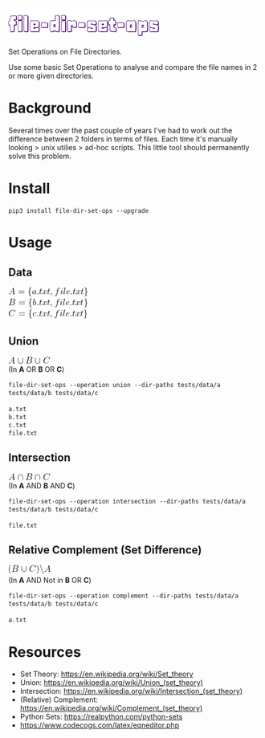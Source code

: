 <img src="images/file-dir-set-ops.png" alt="file-dir-set-ops" width="300">

Set Operations on File Directories.

Use some basic Set Operations to analyse and compare the file names in 2 or more given directories.

# Background
Several times over the past couple of years I've had to work out the difference between 2 folders in terms of files. 
Each time it's manually looking > unix utilies > ad-hoc scripts. 
This little tool should permanently solve this problem.


# Install
```
pip3 install file-dir-set-ops --upgrade
```


# Usage
## Data
![sets](images/sets.gif)

## Union
![union](images/union.gif)  
(In **A** OR **B** OR **C**)
```
file-dir-set-ops --operation union --dir-paths tests/data/a tests/data/b tests/data/c

a.txt
b.txt
c.txt
file.txt
```

## Intersection
![union](images/intersection.gif)  
(In **A** AND **B** AND **C**)
```
file-dir-set-ops --operation intersection --dir-paths tests/data/a tests/data/b tests/data/c

file.txt
```

## Relative Complement (Set Difference)
![complement](images/complement.gif)  
(In **A** AND Not in **B** OR **C**)
```
file-dir-set-ops --operation complement --dir-paths tests/data/a tests/data/b tests/data/c

a.txt
```


# Resources
* Set Theory: https://en.wikipedia.org/wiki/Set_theory
* Union: https://en.wikipedia.org/wiki/Union_(set_theory)
* Intersection: https://en.wikipedia.org/wiki/Intersection_(set_theory)
* (Relative) Complement: https://en.wikipedia.org/wiki/Complement_(set_theory)
* Python Sets: https://realpython.com/python-sets
* https://www.codecogs.com/latex/eqneditor.php
